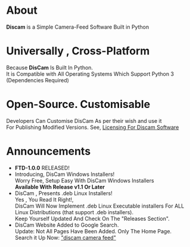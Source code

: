 # About
**Discam** is a Simple Camera-Feed Software Built in Python

# Universally , Cross-Platform
Because **DisCam** Is Built In Python.  
It is Compatible with All Operating Systems Which Support Python 3 (Dependencies Required)

# Open-Source. Customisable
Developers Can Customise DisCam As per their wish and use it  
For Publishing Modified Versions. See, [Licensing For Discam Software](https://github.com/deepanharsha/DisCam/blob/main/LICENSE.md)

# Announcements
- **FTD-1.0.0** RELEASED!
- Introducing, DisCam Windows Installers!  
  Worry Free, Setup Easy With DisCam Windows Installers  
  **Available With Release v1.1 Or Later**
- DisCam , Presents .deb Linux Installers!  
  Yes , You Read It Right!,  
  DisCam Will Now Implement .deb Linux Executable installers For ALL Linux Distributions (that support .deb installers).  
  Keep Yourself Updated And Check On The "Releases Section".
- DisCam Website Added to Google Search.  
  Update: Not All Pages Have Been Added. Only The Home Page.  
  Search it Up Now: ["discam camera feed"](https://www.google.com/search?q=discam+camera+feed)

